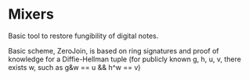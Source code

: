 # Mixers

Basic tool to restore fungibility of digital notes.

Basic scheme, ZeroJoin, is based on ring signatures and proof of knowledge for a Diffie-Hellman tuple (for publicly known g, h, u, v, there exists w, such as g&w == u && h^w == v)